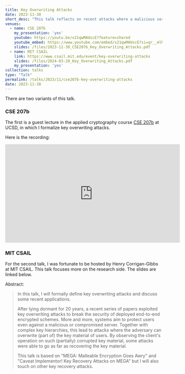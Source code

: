 ```yaml
---
title: Key Overwriting Attacks
date: 2023-11-30
short_desc: "This talk reflects on recent attacks where a malicious server overwrites encrypted key material outsourced by clients to learn secret information."
venues:
  - name: CSE 207b
    my_presentation: 'yes'
    youtube: https://youtu.be/x21qwMAUscE?feature=shared
    youtube_embed: https://www.youtube.com/embed/x21qwMAUscE?si=qr__mlM-LjLPqy-7
    slides: /files/2023-11-30_CSE207b_Key_Overwriting_Attacks.pdf
  - name: MIT CSAIL
    link: https://www.csail.mit.edu/event/key-overwriting-attacks
    slides: /files/2024-03-20_Key_Overwriting_Attacks.pdf
    my_presentation: 'yes'
collection: talks
type: "Talk"
permalink: /talks/2023/11/cse207b-key-overwriting-attacks
date: 2023-11-30
---
```


There are two variants of this talk.

### CSE 207b

The first is a guest lecture in the applied cryptography course [CSE 207b](https://cseweb.ucsd.edu/classes/fa23/cse207B-a/) at UCSD, in which I formalize key overwriting attacks.

Here is the recording:

<iframe width="560" height="315" src="https://www.youtube-nocookie.com/embed/x21qwMAUscE?si=kjdg-dHsokwy6NXO" title="Key Overwriting Attacks YouTube Player" frameborder="0" allow="accelerometer; autoplay; clipboard-write; encrypted-media; gyroscope; picture-in-picture; web-share" allowfullscreen></iframe>

### MIT CSAIL

For the second talk, I was fortunate to be hosted by Henry Corrigan-Gibbs at MIT CSAIL. This talk focuses more on the research side. The slides are linked below.

Abstract:
> In this talk, I will formally define key overwriting attacks and discuss some recent applications.
>
> After lying dormant for 20 years, a recent series of papers exploited key overwriting attacks to break the security of deployed end-to-end encrypted schemes. More and more, systems aim to protect users even against a malicious or compromised server. Together with complex key hierarchies, this lead to attacks where the adversary can overwrite (part of) the key material of users. By observing the client's operation on such (partially) corrupted key material, some attacks were able to go as far as recovering the key material.
>
> This talk is based on "MEGA: Malleable Encryption Goes Awry" and "Caveat Implementor! Key Recovery Attacks on MEGA" but I will also touch on other key recovery attacks.
